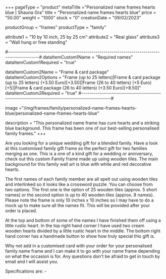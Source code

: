 +++
pageType = "product"
metaTitle ="Personalized name frames hearts blue | Shauna Gra"
title = "Personalized name frames hearts blue"
price = "50.00"
weight = "1000"
stock = "0"
creationDate = "09/02/2023"

productGroup = "frames"
productType = "family"
 
attribute1 = "10 by 10 inch, 25 by 25 cm" 
attribute2 = "Real glass"
attribute3 = "Wall hung or free standing"
 
#---------------------------------------------------------------------------------------------#
dataItemCustom1Name = "Required names"
dataItemCustom1Required = "true"

dataItemCustom2Name = "Frame & card package"
dataItemCustom2Options = "Frame (up to 25 letters)|Frame & card package (up to 25 letters) (+3.50 Euro)[+3.50]|Frame (26 to 40 letters) (+5 Euro)[+5]|Frame & card package (26 to 40 letters) (+3.50 Euro)[+8.50]"
dataItemCustom2Required = "true"
#---------------------------------------------------------------------------------------------#
 
image ="/img/frames/family/personalized-name-frames-hearts-blue/personalized-name-frames-hearts-blue"

description = "This personalized name frame has cure hearts and a striking blue background. This frame has been one of our best-selling personalised family frames."
+++

Are you looking for a unique wedding gift for a blended family. Have a look at this customised family gift frame as the perfect gift for two families merging as one. This is a one of a kind gift for a wedding or anniversary, check out this custom Family frame made up using wooden tiles. The main background for this family wall art is blue with white and red decorative hearts.

The first names of each family member are all spelt out using wooden tiles and interlinked so it looks like a crossword puzzle. You can choose from two options. The first one is the option of 25 wooden tiles (approx. 5 short names) or the second option is up to 40 wooden tiles (approx. 8 names). Please note the frame is only 10 inches x 10 inches so I may have to do a mock up to make sure all the names fit. This will be provided after your order is placed.

At the top and bottom of some of the names I have finished them off using a little rustic heart. In the top right hand corner I have used two cream wooden hearts divided by a little rustic heart in the middle. The bottom right hand corner has a handmade button to show how truly special this gift is.

Why not add in a customised card with your order for your personalised family name frame and I can make it to go with your name frame depending on what the occasion is for. Any questions don't be afraid to get in touch by email and I will assist you.

Specifications are: -
